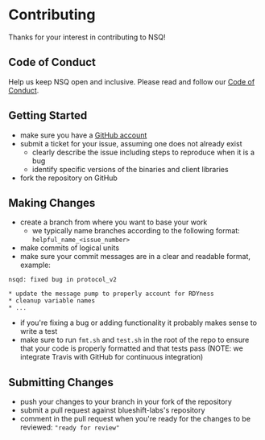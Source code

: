 # Contributing

Thanks for your interest in contributing to NSQ!

## Code of Conduct

Help us keep NSQ open and inclusive. Please read and follow our [Code of Conduct](CODE_OF_CONDUCT.md).

## Getting Started

* make sure you have a [GitHub account](https://github.com/signup/free)
* submit a ticket for your issue, assuming one does not already exist
  * clearly describe the issue including steps to reproduce when it is a bug
  * identify specific versions of the binaries and client libraries
* fork the repository on GitHub

## Making Changes

* create a branch from where you want to base your work
  * we typically name branches according to the following format: `helpful_name_<issue_number>`
* make commits of logical units
* make sure your commit messages are in a clear and readable format, example:

```
nsqd: fixed bug in protocol_v2

* update the message pump to properly account for RDYness
* cleanup variable names
* ...
```

* if you're fixing a bug or adding functionality it probably makes sense to write a test
* make sure to run `fmt.sh` and `test.sh` in the root of the repo to ensure that your code is
  properly formatted and that tests pass (NOTE: we integrate Travis with GitHub for continuous
  integration)

## Submitting Changes

* push your changes to your branch in your fork of the repository
* submit a pull request against blueshift-labs's repository
* comment in the pull request when you're ready for the changes to be reviewed: `"ready for review"`
